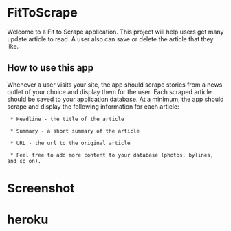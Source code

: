 # FitToScrape

Welcome to a Fit to Scrape application. This project will help users get many update article to read. A user also can save or delete the article that they like. 


## How to use this app
 
Whenever a user visits your site, the app should scrape stories from a news outlet of your choice and display them for the user. Each scraped article should be saved to your application database. At a minimum, the app should scrape and display the following information for each article:

     * Headline - the title of the article

     * Summary - a short summary of the article

     * URL - the url to the original article

     * Feel free to add more content to your database (photos, bylines, and so on).

# Screenshot
# heroku
